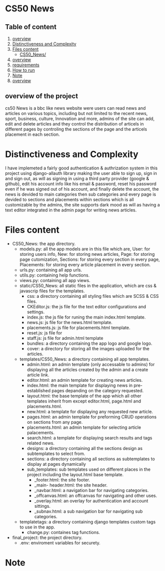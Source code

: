 # CS50 News

## Table of content
1. [overview](#overview-of-the-project)
2. [Distinctiveness and Complexity](#Distinctiveness-and-Complexity)
3. [Files content](#Files-content)
    - [CS50_News/](#CS50_News)
5. [overview](#overview-of-the-project)
6. [requirements](#requirements)
7. [How to run](#How-to-run)
8. [Note](#Note)
9. [overview](#overview-of-the-project)

## overview of the project
cs50 News is a bbc like news website were users can read news and articles on various topics, including but not limited to the recent news, sport, business, culture, Innovation and more, admins of the site can add, edit and delete articles and they control the distribution of articels in different pages by controling the sections of the page and the articels placement in each section.

# Distinctiveness and Complexity
I have implemeted a fairly good authentication & authrization system in this project using django-allauth library making the user able to sign up, sign in and sign out, as will as signing in using a third party provider (google & github), edit his account info like his email & password, reset his password even if he was signed out of his account, and finally delete the account, the news is devided to main categories then sub categories and every page is devided to sections and placements within sections which is all customizable by the admins, the site supports dark mood as will as having a text editor integrated in the admin page for writing news articles.

# Files content
- CS50_News: the app directory.
    - models.py: all the app models are in this file which are, User: for storing users info, New: for storing news articles, Page: for storing page cutomization, Sections: for storing every section in every page, Placements: for storing every article placement in every section.
    - urls.py: containing all app urls.
    - utils.py: containing help functions.
    - views.py: containing all app views.
    - static/CS50_News: all static files in the application, which are css & javascrip files for the templates.
        - css: a directory containing all styling files which are SCSS & CSS files.
        - CKEditor.js: the js file for the text editor configurations and settings.
        - index.js: the js file for runing the main index.html template.
        - news.js: js file for the news.html template. 
        - placements.js: js file for placements.html template.
        - reset.js: js file for 
        - staff.js: js file for admin.html template
        - bundles: a directory containing the app logo and google logo.
        - cover: a directory for storing all the images uploaded for the articles.
    - templates/CS50_News: a directory containing all app templates.
        - admin.html: an admin template (only accessable to admins) for displaying all the articles created by the admin and a create article link.
        - editor.html: an admin template for creating news articles.
        - index.html: the main template for displaying news in pre-established pages depanding on the category requested. 
        - layout.html: the base template of the app which all other templates inherit from except editor.html, page.html and placements.html.
        - new.html: a template for displaying any requested new article.
        - pages.html: an admin template for preforming CRUD operations on sections from any page. 
        - placements.html: an admin template for selecting article palacements.
        - search.html: a template for displaying search results and tags related news.
        - designs: a directory containing all the sections design as subtemplates to select from. 
         - sections: a directory containing all sections as subtemplates to display at pages dynamically
         - sub_templates: sub templates used on different places in the project including the layout.html base template.
            - _footer.html: the site footer.
            - _main- header.html: the site header.
            - _navbar.html: a navigation bar for navigating categories.
            - _offcanvas.html: an offcanvas for navigating and other uses.
            - _overlay.html: an overlay for authentication and account sittings. 
            - _subnav.html: a sub navigation bar for navigating sub categories.
    - templatetags: a directory containing django templates custom tags to use in the app.
        - change.py: containes tag functions.
- final_project: the project directory.
   - .env: enviroment variables for securety.

# Note